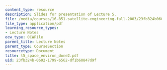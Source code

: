 ```yaml
---
content_type: resource
description: Slides for presentation of Lecture 5.
file: /media/courses/16-851-satellite-engineering-fall-2003/23fb324b060217996562df1b60847d9f_l5_space_environ_done2.pdf
file_type: application/pdf
learning_resource_types:
- Lecture Notes
ocw_type: OCWFile
parent_title: Lecture Notes
parent_type: CourseSection
resourcetype: Document
title: l5_space_environ_done2.pdf
uid: 23fb324b-0602-1799-6562-df1b60847d9f
---
```

